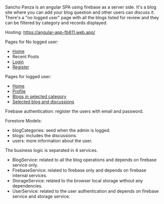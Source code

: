 Sancho Panza is an angular SPA using firebase as a server side. It's a blog site where you can add your blog question and other users can discuss it. There's a "no logged user" page with all the blogs listed for review and they can be filtered by category and records displayed.

Hosting: https://angular-app-fb611.web.app/

Pages for No logged user:
  - [Home](https://github.com/DimitarSotirov7/Angular-app/tree/main/Application/src/app/home)
  - Recent Posts
  - [Login](https://github.com/DimitarSotirov7/Angular-app/tree/main/Application/src/app/user/login)
  - [Register](https://github.com/DimitarSotirov7/Angular-app/tree/main/Application/src/app/user/register)
  
Pages for logged user:
  - [Home](https://github.com/DimitarSotirov7/Angular-app/tree/main/Application/src/app/home)
  - [Profile](https://github.com/DimitarSotirov7/Angular-app/tree/main/Application/src/app/user/profile)
  - [Blogs in selected category](https://github.com/DimitarSotirov7/Angular-app/tree/main/Application/src/app/blog/blog-category)
  - [Selected blog and discussions](https://github.com/DimitarSotirov7/Angular-app/tree/main/Application/src/app/blog/blog)

Firebase authentication: register the users with email and password.

Forestore Models:
  - blogCategories: seed when the admin is logged.
  - blogs: includes the discussions.
  - users: more information about the user.   

The business logic is separated in 4 services.
  - BlogService: related to all the blog operations and depends on firebase service only.
  - FirebaseService: related to firebase only and depends on firebase internal services.
  - StorageService: related to the browser local storage without any dependencies.
  - UserService: related to the user authentication and depends on firebase service and storage service.
